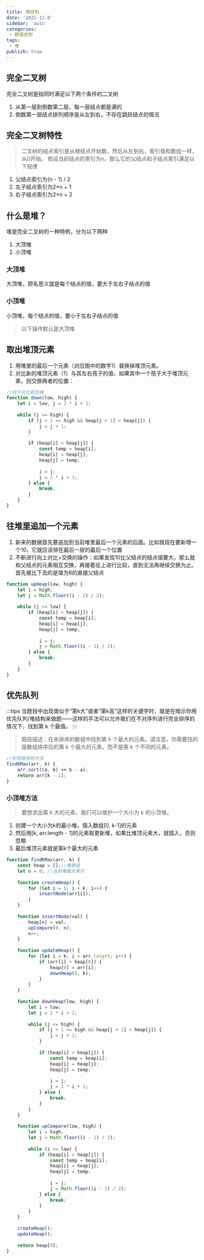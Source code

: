 ```yaml
---
title: 堆结构
date: '2021-11-8'
sidebar: 'auto'
categories:
 - 数据结构
tags:
 - 堆
publish: true
---
```


## 完全二叉树
完全二叉树是指同时满足以下两个条件的二叉树
1. 从第一层到倒数第二层，每一层结点都是满的
2. 倒数第一层结点排列顺序是从左到右，不存在跳跃结点的情况

## 完全二叉树特性
> 二叉树的结点索引是从根结点开始数，然后从左到右，索引值和数组一样，从0开始。
假设当前结点的索引为n，那么它的父结点和子结点索引满足以下规律
1. 父结点索引为(n - 1) / 2
2. 左子结点索引为2*n + 1
3. 右子结点索引为2*n + 2

## 什么是堆？
堆是完全二叉树的一种特例，分为以下两种
1. 大顶堆
2. 小顶堆

### 大顶堆
大顶堆，顾名思义就是每个结点的值，要大于左右子结点的值

### 小顶堆
小顶堆，每个结点的值，要小于左右子结点的值

> 以下操作默认是大顶堆

## 取出堆顶元素
1. 用堆里的最后一个元素（对应图中的数字1）替换掉堆顶元素。
2. 对比新的堆顶元素（1）与其左右孩子的值，如果其中一个孩子大于堆顶元素，则交换两者的位置：
```js
//向下对比和交换
function down(low, high) {
	let i = low, j = 2 * i + 1;
	
	while (j <= high) {
		if (j + 1 <= high && heap[j + 1] > heap[j]) {
			j = j + 1;
		}
		
		if (heap[i] < heap[j]) {
			const temp = heap[i];
			heap[i] = heap[j];
			heap[j] = temp;
			
			i = j;
			j = 2 * i + 1;
		} else {
			break;
		}
	}
}
```

## 往堆里追加一个元素
1. 新来的数据首先要追加到当前堆里最后一个元素的后面。比如我现在要新增一个10，它就应该排在最后一层的最后一个位置
2. 不断进行向上对比+交换的操作：如果发现10比父结点的结点值要大，那么就和父结点的元素相互交换，再接着往上进行比较，直到无法再继续交换为止。首先被比下去的是值为6的直接父结点
```js
function upHeap(low, high) {
	let i = high;
	let j = Math.floor((i - 1) / 2);
	
	while (j >= low) {
		if (heap[i] > heap[j]) {
			const temp = heap[i];
			heap[i] = heap[j];
			heap[j] = temp;
			
			i = j;
			j = Math.floor((i - 1) / 2);
		} else {
			break;
		}
	}
}
```

## 优先队列
:::tips
当题目中出现类似于“第k大”或者“第k高“这样的关键字时，就是在暗示你用优先队列/堆结构来做题——这样的手法可以允许我们在不对序列进行完全排序的情况下，找到第 k 个最值。
:::
> 题目描述：在未排序的数组中找到第 k 个最大的元素。请注意，你需要找的是数组排序后的第 k 个最大的元素，而不是第 k 个不同的元素。

```js
//利用排序的方法
findKMax(arr, k) {
	arr.sort((a, b) => b - a);
	return arr[k - 1];
}
```


### 小顶堆方法
> 要想求出第 k 大的元素，我们可以维护一个大小为 k 的小顶堆。
1. 创建一个大小为k的最小堆，插入数组[0, k-1]的元素
2. 然后用[k, arr.length - 1]的元素取更新堆，如果比堆顶元素大，就插入，否则忽略
3. 最后堆顶元素就是第k个最大的元素
```js
function findKMax(arr, k) {
	const heap = [];//堆数组
	let n = 0; //当前堆最大索引
	
	function createHeap() {
		for (let i = 0; i < k; i++) {
			insertNode(arr[i]);
		}
	}
	
	function insertNode(val) {
		heap[n] = val;
		upCompare(0, n);
		n++;
	}
	
	function updateHeap() {
		for (let i = k; i < arr.length; i++) {
			if (arr[i] > heap[0]) {
				heap[0] = arr[i];
				downHeap(0, k);
			}
		}
	}
	
	function downHeap(low, high) {
		let i = low;
		let j = 2 * i + 1;
		
		while (j <= high) {
			if (j + 1 <= high && heap[j + 1] < heap[j]) {
				j = j + 1;
			}
			
			if (heap[i] > heap[j]) {
				const temp = heap[i];
				heap[i] = heap[j];
				heap[j] = temp;
				
				i = j;
				j = 2 * i + 1;
			} else {
				break;
			}
		}
	}
	
	function upCompare(low, high) {
		let i = high;
		let j = Math.floor((i - 1) / 2);
		
		while (i >= low) {
			if (heap[i] < heap[j]) {
				const temp = heap[i];
				heap[i] = heap[j];
				heap[j] = temp;
				
				i = j;
				j = Math.floor((i - 1) / 2);
			} else {
				break;
			}
		}
	}
	
	createHeap();
	updateHeap();
	
	return heap[0];
}
```